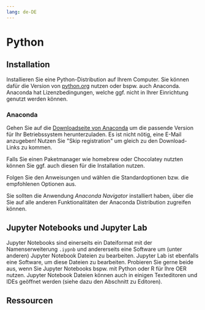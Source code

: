 ```yaml
---
lang: de-DE
---
```

# Python

## Installation

Installieren Sie eine Python-Distribution auf Ihrem Computer. Sie können dafür die Version von <a href="https://www.python.org/downloads/" target="_blank" class="external-link">python.org</a> nutzen oder bspw. auch Anaconda. Anaconda hat Lizenzbedingungen, welche ggf. nicht in Ihrer Einrichtung genutzt werden können.

### Anaconda
Gehen Sie auf die <a href="https://www.anaconda.com/download" class="external-link" target="_blank">Downloadseite von Anaconda</a> um die passende Version für Ihr Betriebssystem herunterzuladen. Es ist nicht nötig, eine E-Mail anzugeben! Nutzen Sie "Skip registration" um gleich zu den Download-Links zu kommen.

Falls Sie einen Paketmanager wie homebrew oder Chocolatey nutzten können Sie ggf. auch diesen für die Installation nutzen.

Folgen Sie den Anweisungen und wählen die Standardoptionen bzw. die empfohlenen Optionen aus.

Sie sollten die Anwendung *Anaconda Navigator* installiert haben, über die Sie auf alle anderen Funktionalitäten der Anaconda Distribution zugreifen können.

## Jupyter Notebooks und Jupyter Lab

Jupyter Notebooks sind einerseits ein Dateiformat mit der Namenserweiterung `.iypnb` und andererseits eine Software um (unter anderen) Jupyter Notebook Dateien zu bearbeiten. Jupyter Lab ist ebenfalls eine Software, um diese Dateien zu bearbeiten. Probieren Sie gerne beide aus, wenn Sie Jupyter Notebooks bspw. mit Python oder R für Ihre OER nutzen. Jupyter Notebook Dateien können auch in einigen Texteditoren und IDEs geöffnet werden (siehe dazu den Abschnitt zu Editoren). 

## Ressourcen
